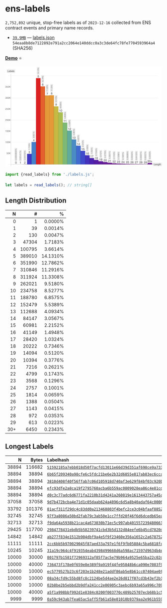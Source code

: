 # ens-labels

<!-- summary -->
`2,752,892` unique, stop-free labels as of `2023-12-16` collected from ENS contract events and primary name records. 
 * [`39.9MB`](https://github.com/adraffy/ens-labels/raw/master/labels.json) — [labels.json](./labels.json)<br>`54eaa8b8de7122892e791a2cc2064e140ddcc0a3c3de64fc78fe7704593964a4` (SHA256)
<!-- /summary -->

[**Demo**](https://adraffy.github.io/ens-labels/demo.html) ⭐

![Plot](plot.png)

```Javascript
import {read_labels} from './labels.js';

let labels = read_labels(); // string[]
```

## Length Distribution

<!-- table -->
| N | # | % |
| ---: | ---: | ---: |
| 0 | 1 | 0.0000% |
| 1 | 39 | 0.0014% |
| 2 | 130 | 0.0047% |
| 3 | 47304 | 1.7183% |
| 4 | 100795 | 3.6614% |
| 5 | 389010 | 14.1310% |
| 6 | 351990 | 12.7862% |
| 7 | 310846 | 11.2916% |
| 8 | 311924 | 11.3308% |
| 9 | 262021 | 9.5180% |
| 10 | 234758 | 8.5277% |
| 11 | 188780 | 6.8575% |
| 12 | 152479 | 5.5389% |
| 13 | 112688 | 4.0934% |
| 14 | 84147 | 3.0567% |
| 15 | 60981 | 2.2152% |
| 16 | 41149 | 1.4948% |
| 17 | 28420 | 1.0324% |
| 18 | 20222 | 0.7346% |
| 19 | 14094 | 0.5120% |
| 20 | 10394 | 0.3776% |
| 21 | 7216 | 0.2621% |
| 22 | 4799 | 0.1743% |
| 23 | 3568 | 0.1296% |
| 24 | 2757 | 0.1001% |
| 25 | 1814 | 0.0659% |
| 26 | 1388 | 0.0504% |
| 27 | 1143 | 0.0415% |
| 28 | 972 | 0.0353% |
| 29 | 613 | 0.0223% |
| 30+ | 6450 | 0.2343% |
<!-- /table -->

## Longest Labels

<!-- longest -->
| N | Bytes | Labelhash |
| ---: | ---: | :--- |
| 38894 | 116682 | [`51592185a7ebb018d50f7acfd13011e66d39d351af698ce9a733a724c70d0786`](https://adraffy.github.io/ens-normalize.js/test/resolver.html#token:0x51592185a7ebb018d50f7acfd13011e66d39d351af698ce9a733a724c70d0786)
| 38894 | 38894 | [`6b65f209340a98cfe6c5fdc21be6e2b32d6855e817ab83ec6cca8da990fa8d25`](https://adraffy.github.io/ens-normalize.js/test/resolver.html#token:0x6b65f209340a98cfe6c5fdc21be6e2b32d6855e817ab83ec6cca8da990fa8d25)
| 38894 | 38894 | [`3810d408f40f56ffab7c06d105918d740af3e629f84bf03c920bc6709d3eec6d`](https://adraffy.github.io/ens-normalize.js/test/resolver.html#token:0x3810d408f40f56ffab7c06d105918d740af3e629f84bf03c920bc6709d3eec6d)
| 38894 | 38894 | [`efc93dfe2a8ca19f2795760acba6b559ac0809028ea86c4e81cd2bd786668afa`](https://adraffy.github.io/ens-normalize.js/test/resolver.html#token:0xefc93dfe2a8ca19f2795760acba6b559ac0809028ea86c4e81cd2bd786668afa)
| 38894 | 38894 | [`d0c3c77adc6d6771fa2210b31d4241a260819e1613443757a45a8a1e606ec835`](https://adraffy.github.io/ens-normalize.js/test/resolver.html#token:0xd0c3c77adc6d6771fa2210b31d4241a260819e1613443757a45a8a1e606ec835)
| 37058 | 37058 | [`9d7b472bcba4e71d1c05daab624a4896c6d5a8b40adaf64c0006e0b5afcbe343`](https://adraffy.github.io/ens-normalize.js/test/resolver.html#token:0x9d7b472bcba4e71d1c05daab624a4896c6d5a8b40adaf64c0006e0b5afcbe343)
| 33792 | 101376 | [`81acf311f29dc4c83dd0a213468803f4befc2ce3c04bfaaf8852e801c97f2d15`](https://adraffy.github.io/ens-normalize.js/test/resolver.html#token:0x81acf311f29dc4c83dd0a213468803f4befc2ce3c04bfaaf8852e801c97f2d15)
| 32745 | 32745 | [`97f3a8086a50bd2fab79c3ab50e1cc7ffd20f46f6d6dcedb65ea0f44464a3a2d`](https://adraffy.github.io/ens-normalize.js/test/resolver.html#token:0x97f3a8086a50bd2fab79c3ab50e1cc7ffd20f46f6d6dcedb65ea0f44464a3a2d)
| 32713 | 32713 | [`f9da64a5938b21cac4a673030b71ec5c997ab401557239480661876637baf818`](https://adraffy.github.io/ens-normalize.js/test/resolver.html#token:0xf9da64a5938b21cac4a673030b71ec5c997ab401557239480661876637baf818)
| 29425 | 117700 | [`2984778431ebdb5b58239741cbd3b5d132d84eefe6b45cd7820dd4bf59e82e24`](https://adraffy.github.io/ens-normalize.js/test/resolver.html#token:0x2984778431ebdb5b58239741cbd3b5d132d84eefe6b45cd7820dd4bf59e82e24)
| 14842 | 14842 | [`ab277f834e1512b904dbf9a4e5f9f23460e356a1652c2a678752bc534e76f04d`](https://adraffy.github.io/ens-normalize.js/test/resolver.html#token:0xab277f834e1512b904dbf9a4e5f9f23460e356a1652c2a678752bc534e76f04d)
| 11111 | 11111 | [`2cc6bb5b970029045f87aed33a797e1f6f9fb05884c5ba6818fc94d0a1fda11d`](https://adraffy.github.io/ens-normalize.js/test/resolver.html#token:0x2cc6bb5b970029045f87aed33a797e1f6f9fb05884c5ba6818fc94d0a1fda11d)
| 10245 | 10245 | [`31a19c964c4f919354eab4398499668d6a598ac71597d9634b4e91a36898a3d5`](https://adraffy.github.io/ens-normalize.js/test/resolver.html#token:0x31a19c964c4f919354eab4398499668d6a598ac71597d9634b4e91a36898a3d5)
| 10000 | 30000 | [`801797b1581f72969312af85f7ac5e79b964a9525e65ba22c02d169f981b5cc2`](https://adraffy.github.io/ens-normalize.js/test/resolver.html#token:0x801797b1581f72969312af85f7ac5e79b964a9525e65ba22c02d169f981b5cc2)
| 10000 | 40000 | [`736473f178e0f659e8e389f9a919f44fe95848b6ca090e7083f980e411776af4`](https://adraffy.github.io/ens-normalize.js/test/resolver.html#token:0x736473f178e0f659e8e389f9a919f44fe95848b6ca090e7083f980e411776af4)
| 10000 | 10000 | [`ec5779527b23c6f203e1b248e21addf86ab5e8b61cc07404ae0f869933de9c0a`](https://adraffy.github.io/ens-normalize.js/test/resolver.html#token:0xec5779527b23c6f203e1b248e21addf86ab5e8b61cc07404ae0f869933de9c0a)
| 10000 | 10000 | [`08a34cfd9c55bd8fc8c2124be5d4ae2e26d817f07cd3b43ef2b1d363b6c110a6`](https://adraffy.github.io/ens-normalize.js/test/resolver.html#token:0x08a34cfd9c55bd8fc8c2124be5d4ae2e26d817f07cd3b43ef2b1d363b6c110a6)
| 10000 | 10000 | [`02b8be2b5ebbd2b9dfa241cc2e06905c3aebc6b93a65a996c709db5da48cf02b`](https://adraffy.github.io/ens-normalize.js/test/resolver.html#token:0x02b8be2b5ebbd2b9dfa241cc2e06905c3aebc6b93a65a996c709db5da48cf02b)
| 10000 | 40000 | [`a5f1a998bbf992d1e8384c0200f003770c489b25707ecb68b1c5a5dfd0f2ad20`](https://adraffy.github.io/ens-normalize.js/test/resolver.html#token:0xa5f1a998bbf992d1e8384c0200f003770c489b25707ecb68b1c5a5dfd0f2ad20)
| 9999 | 9999 | [`0a59c943ab7fea65ac5aff5fb61a58e01010b9379aa2e961b559ed3843cf6187`](https://adraffy.github.io/ens-normalize.js/test/resolver.html#token:0x0a59c943ab7fea65ac5aff5fb61a58e01010b9379aa2e961b559ed3843cf6187)
<!-- /longest -->
